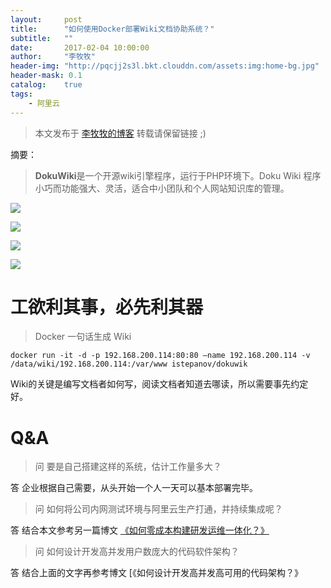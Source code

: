 ```yaml
---
layout:     post
title:      "如何使用Docker部署Wiki文档协助系统？"
subtitle:   ""
date:       2017-02-04 10:00:00
author:     "李牧牧"
header-img: "http://pqcjj2s3l.bkt.clouddn.com/assets:img:home-bg.jpg"
header-mask: 0.1
catalog:    true
tags:
    - 阿里云
---
```


> 本文发布于 [李牧牧的博客](http://limumu.me) 转载请保留链接 ;)



摘要：

> **DokuWiki**是一个开源wiki引擎程序，运行于PHP环境下。Doku Wiki 程序小巧而功能强大、灵活，适合中小团队和个人网站知识库的管理。

![](http://pqcjj2s3l.bkt.clouddn.com/assets:post:img:201705171650wiki.jpeg)

![](http://pqcjj2s3l.bkt.clouddn.com/assets:post:img:201705171651wiki.jpeg)

![](http://pqcjj2s3l.bkt.clouddn.com/assets:post:img:201705171661wiki.jpeg)

![](http://pqcjj2s3l.bkt.clouddn.com/assets:post:img:201705171662wiki.jpeg)


# 工欲利其事，必先利其器

> Docker 一句话生成 Wiki

```
docker run -it -d -p 192.168.200.114:80:80 —name 192.168.200.114 -v /data/wiki/192.168.200.114:/var/www istepanov/dokuwik
```



Wiki的关键是编写文档者如何写，阅读文档者知道去哪读，所以需要事先约定好。



# Q&A

> 问 要是自己搭建这样的系统，估计工作量多大？

答 企业根据自己需要，从头开始一个人一天可以基本部署完毕。

> 问 如何将公司内网测试环境与阿里云生产打通，并持续集成呢？

答 结合本文参考另一篇博文 [《如何零成本构建研发运维一体化？》](http://www.limumu.me/2017/02/18/create-devops-from-aliyun/ "如何零成本构建研发运维一体化？")

> 问 如何设计开发高并发用户数庞大的代码软件架构？

答 结合上面的文字再参考博文 [《如何设计开发高并发高可用的代码架构？》

